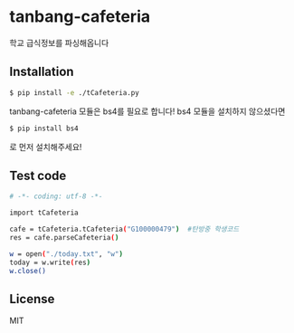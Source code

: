 # tanbang-cafeteria

학교 급식정보를 파싱해옵니다

## Installation
```sh
$ pip install -e ./tCafeteria.py
```

tanbang-cafeteria 모듈은 bs4를 필요로 합니다!
bs4 모듈을 설치하지 않으셨다면
```sh
$ pip install bs4
```
로 먼저 설치해주세요!
## Test code
```sh
# -*- coding: utf-8 -*- 

import tCafeteria

cafe = tCafeteria.tCafeteria("G100000479")	#탄방중 학생코드
res = cafe.parseCafeteria()

w = open("./today.txt", "w")
today = w.write(res)
w.close()
```

## License
MIT
